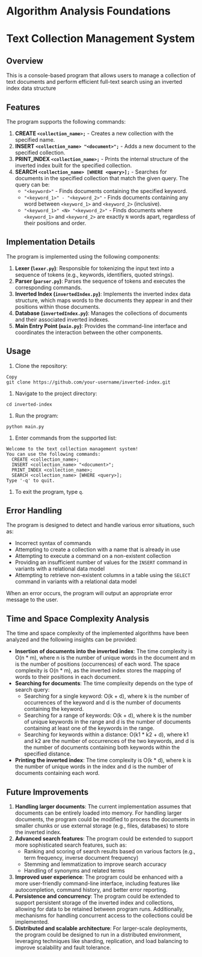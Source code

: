 # Algorithm Analysis Foundations

# Text Collection Management System

## Overview

This is a console-based program that allows users to manage a collection of text documents and perform efficient full-text search using an inverted index data structure

## Features

The program supports the following commands:

1. **CREATE `<collection_name>;`** - Creates a new collection with the specified name.
2. **INSERT `<collection_name> "<document>";`** - Adds a new document to the specified collection.
3. **PRINT_INDEX `<collection_name>;`** - Prints the internal structure of the inverted index built for the specified collection.
4. **SEARCH `<collection_name> [WHERE <query>];`** - Searches for documents in the specified collection that match the given query. The query can be:
    - `"<keyword>"` - Finds documents containing the specified keyword.
    - `"<keyword_1>" - "<keyword_2>"` - Finds documents containing any word between `<keyword_1>` and `<keyword_2>` (inclusive).
    - `"<keyword_1>" <N> "<keyword_2>"` - Finds documents where `<keyword_1>` and `<keyword_2>` are exactly `N` words apart, regardless of their positions and order.

## Implementation Details

The program is implemented using the following components:

1. **Lexer (`lexer.py`)**: Responsible for tokenizing the input text into a sequence of tokens (e.g., keywords, identifiers, quoted strings).
2. **Parser (`parser.py`)**: Parses the sequence of tokens and executes the corresponding commands.
3. **Inverted Index (`invertedIndex.py`)**: Implements the inverted index data structure, which maps words to the documents they appear in and their positions within those documents.
4. **Database (`invertedIndex.py`)**: Manages the collections of documents and their associated inverted indexes.
5. **Main Entry Point (`main.py`)**: Provides the command-line interface and coordinates the interaction between the other components.

## Usage

1. Clone the repository:

```
Copy
git clone https://github.com/your-username/inverted-index.git

```

1. Navigate to the project directory:

```
cd inverted-index

```

1. Run the program:

```
python main.py
```

1. Enter commands from the supported list:

```
Welcome to the text collection management system!
You can use the following commands:
  CREATE <collection_name>;
  INSERT <collection_name> "<document>";
  PRINT_INDEX <collection_name>;
  SEARCH <collection_name> [WHERE <query>];
Type '-q' to quit.
```

1. To exit the program, type `q`.

## Error Handling

The program is designed to detect and handle various error situations, such as:

- Incorrect syntax of commands
- Attempting to create a collection with a name that is already in use
- Attempting to execute a command on a non-existent collection
- Providing an insufficient number of values for the `INSERT` command in variants with a relational data model
- Attempting to retrieve non-existent columns in a table using the `SELECT` command in variants with a relational data model

When an error occurs, the program will output an appropriate error message to the user.

## Time and Space Complexity Analysis

The time and space complexity of the implemented algorithms have been analyzed and the following insights can be provided:

- **Insertion of documents into the inverted index**: The time complexity is O(n * m), where n is the number of unique words in the document and m is the number of positions (occurrences) of each word. The space complexity is O(n * m), as the inverted index stores the mapping of words to their positions in each document.
- **Searching for documents**: The time complexity depends on the type of search query:
    - Searching for a single keyword: O(k + d), where k is the number of occurrences of the keyword and d is the number of documents containing the keyword.
    - Searching for a range of keywords: O(k + d), where k is the number of unique keywords in the range and d is the number of documents containing at least one of the keywords in the range.
    - Searching for keywords within a distance: O(k1 * k2 + d), where k1 and k2 are the number of occurrences of the two keywords, and d is the number of documents containing both keywords within the specified distance.
- **Printing the inverted index**: The time complexity is O(k * d), where k is the number of unique words in the index and d is the number of documents containing each word.

## Future Improvements

1. **Handling larger documents**: The current implementation assumes that documents can be entirely loaded into memory. For handling larger documents, the program could be modified to process the documents in smaller chunks or use external storage (e.g., files, databases) to store the inverted index.
2. **Advanced search features**: The program could be extended to support more sophisticated search features, such as:
    - Ranking and scoring of search results based on various factors (e.g., term frequency, inverse document frequency)
    - Stemming and lemmatization to improve search accuracy
    - Handling of synonyms and related terms
3. **Improved user experience**: The program could be enhanced with a more user-friendly command-line interface, including features like autocompletion, command history, and better error reporting.
4. **Persistence and concurrency**: The program could be extended to support persistent storage of the inverted index and collections, allowing for data to be retained between program runs. Additionally, mechanisms for handling concurrent access to the collections could be implemented.
5. **Distributed and scalable architecture**: For larger-scale deployments, the program could be designed to run in a distributed environment, leveraging techniques like sharding, replication, and load balancing to improve scalability and fault tolerance.
